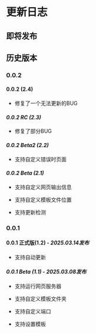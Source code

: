 # 更新日志

## 即将发布

## 历史版本

### 0.0.2

#### 0.0.2 (2.4) 

- 修复了一个无法更新的BUG

#### *0.0.2 RC (2.3)*

- 修复了部分BUG

#### *0.0.2 Beta2 (2.2)* 

- 支持自定义错误时页面

#### *0.0.2 Beta (2.1)* 

- 支持自定义网页输出信息

- 支持自定义模板文件位置

- 支持更新检测

### **0.0.1**

#### 0.0.1 正式版(1.2) - *2025.03.14发布*

- 支持自动更新

#### *0.0.1 Beta (1.1) - 2025.03.08发布*

- 支持运行网页服务器

- 支持自定义模板文件夹

- 支持自定义端口

- 支持设置模板

